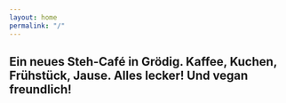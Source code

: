 ```yaml
---
layout: home
permalink: "/"
---
```


## Ein neues Steh-Café in Grödig. Kaffee, Kuchen, Frühstück, Jause. Alles lecker! Und vegan freundlich!

<div id="instafeed"></div>

<script type="text/javascript" src="/assets/js/instagram.js"></script>

